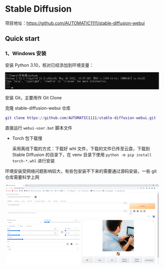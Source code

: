 # Stable Diffusion

项目地址：https://github.com/AUTOMATIC1111/stable-diffusion-webui

## Quick start

### 1、Windows 安装

安装 Python 3.10，核对已经添加到环境变量：

![](../../figs.assets/image-20230618100642898.png)

安装 Git，主要用作 Git Clone

克隆 stable-diffusion-webui 仓库

```g
git clone https://github.com/AUTOMATIC1111/stable-diffusion-webui.git
```

直接运行 `webui-user.bat` 脚本文件

- Torch 包下载慢

  采用离线下载的方式：下载好 whl 文件，下载的文件已传至云盘，下载到 Stable Diffusion 的目录下，在 venv 目录下使用 `python -m pip install torch-*.whl` 进行安装

环境安装受网络问题影响较大，有些包安装不下来的需要通过源码安装，一些 git 仓库需要科学上网

![](../../figs.assets/image-20230618122041093.png)

